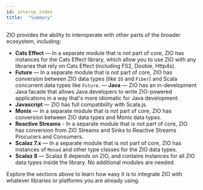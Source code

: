 ```yaml
---
id: interop_index
title:  "Summary"
---
```


ZIO provides the ability to interoperate with other parts of the broader ecosystem, including:

 - **Cats Effect** — In a separate module that is not part of core, ZIO has instances for the Cats Effect library, which allow you to use ZIO with any libraries that rely on Cats Effect (including FS2, Doobie, Http4s).
 - **Future** — In a separate module that is not part of core, ZIO has conversion between ZIO data types (like `IO` and `Fiber`) and Scala concurrent data types like `Future`.
 — **Java** — ZIO has an in-development Java facade that allows Java developers to write ZIO-powered applications in a way that's more idiomatic for Java development.
 - **Javascript** — ZIO has full compatibility with Scala.js.
 - **Monix** — In a separate module that is not part of core, ZIO has conversion between ZIO data types and Monix data types.
 - **Reactive Streams** - In a separate module that is not part of core, ZIO has conversion from ZIO Streams and Sinks to Reactive Streams Procucers and Consumers.
 - **Scalaz 7.x** — In a separate module that is not part of core, ZIO has instances of `Monad` and other type classes for the ZIO data types.
 - **Scalaz 8** — Scalaz 8 depends on ZIO, and contains instances for all ZIO data types inside the library. No additional modules are needed.

Explore the sections above to learn how easy it is to integrate ZIO with whatever libraries or platforms you are already using. 
